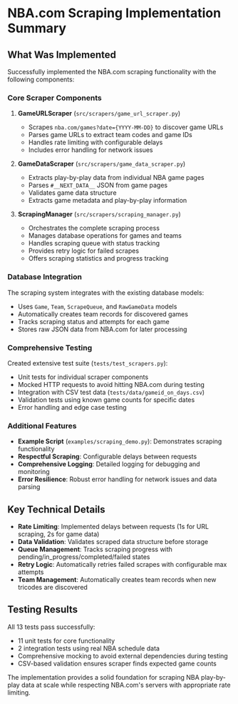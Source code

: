 # NBA.com Scraping Implementation Summary

## What Was Implemented

Successfully implemented the NBA.com scraping functionality with the following components:

### Core Scraper Components

1. **GameURLScraper** (`src/scrapers/game_url_scraper.py`)
   - Scrapes `nba.com/games?date={YYYY-MM-DD}` to discover game URLs
   - Parses game URLs to extract team codes and game IDs
   - Handles rate limiting with configurable delays
   - Includes error handling for network issues

2. **GameDataScraper** (`src/scrapers/game_data_scraper.py`)
   - Extracts play-by-play data from individual NBA game pages
   - Parses `#__NEXT_DATA__` JSON from game pages
   - Validates game data structure
   - Extracts game metadata and play-by-play information

3. **ScrapingManager** (`src/scrapers/scraping_manager.py`)
   - Orchestrates the complete scraping process
   - Manages database operations for games and teams
   - Handles scraping queue with status tracking
   - Provides retry logic for failed scrapes
   - Offers scraping statistics and progress tracking

### Database Integration

The scraping system integrates with the existing database models:
- Uses `Game`, `Team`, `ScrapeQueue`, and `RawGameData` models
- Automatically creates team records for discovered games
- Tracks scraping status and attempts for each game
- Stores raw JSON data from NBA.com for later processing

### Comprehensive Testing

Created extensive test suite (`tests/test_scrapers.py`):
- Unit tests for individual scraper components
- Mocked HTTP requests to avoid hitting NBA.com during testing
- Integration with CSV test data (`tests/data/gameid_on_days.csv`)
- Validation tests using known game counts for specific dates
- Error handling and edge case testing

### Additional Features

- **Example Script** (`examples/scraping_demo.py`): Demonstrates scraping functionality
- **Respectful Scraping**: Configurable delays between requests
- **Comprehensive Logging**: Detailed logging for debugging and monitoring
- **Error Resilience**: Robust error handling for network issues and data parsing

## Key Technical Details

- **Rate Limiting**: Implemented delays between requests (1s for URL scraping, 2s for game data)
- **Data Validation**: Validates scraped data structure before storage
- **Queue Management**: Tracks scraping progress with pending/in_progress/completed/failed states
- **Retry Logic**: Automatically retries failed scrapes with configurable max attempts
- **Team Management**: Automatically creates team records when new tricodes are discovered

## Testing Results

All 13 tests pass successfully:
- 11 unit tests for core functionality
- 2 integration tests using real NBA schedule data
- Comprehensive mocking to avoid external dependencies during testing
- CSV-based validation ensures scraper finds expected game counts

The implementation provides a solid foundation for scraping NBA play-by-play data at scale while respecting NBA.com's servers with appropriate rate limiting.